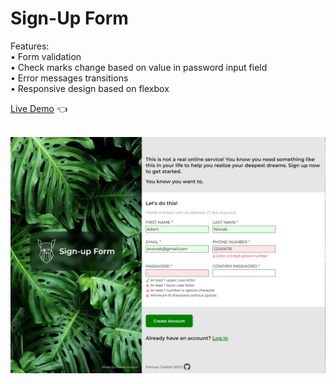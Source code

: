 # Sign-Up Form

Features:<br>
• Form validation<br>
• Check marks change based on value in password input field<br>
• Error messages transitions<br>
• Responsive design based on flexbox

[Live Demo](https://mariuszciaston.github.io/Sign-Up_Form/) :point_left: <br><br>

![Sign-Up_Form.png](Sign-Up_Form.png)
